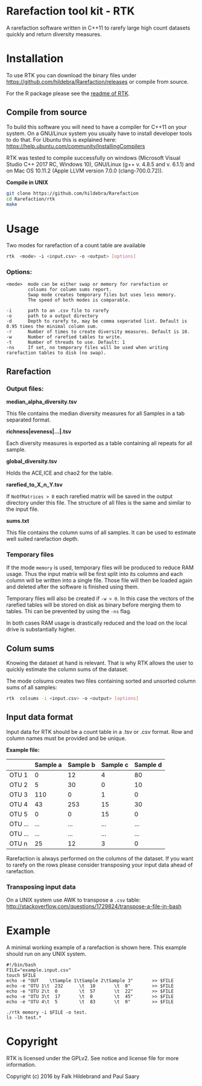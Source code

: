 # Rarefaction tool kit - RTK
A rarefaction software written in C++11 to rarefy large high count datasets quickly and return diversity measures.

# Installation
To use RTK you can download the binary files under https://github.com/hildebra/Rarefaction/releases or compile from source.

For the R package please see the [readme of RTK](r-package/rtk/README.md).

## Compile from source
To build this software you will need to have a compiler for C++11 on your system. On a GNU/Linux system you usually have to install developer tools to do that. For Ubuntu this is explained here: https://help.ubuntu.com/community/InstallingCompilers


RTK was tested to compile successfully on windows (Microsoft Visual Studio C++ 2017 RC, Windows 10), GNU/Linux (g++ v. 4.8.5 and v. 6.1.1) and on Mac OS 10.11.2 (Apple LLVM version 7.0.0 (clang-700.0.72)).


**Compile in UNIX**
```bash
git clone https://github.com/hildebra/Rarefaction
cd Rarefaction/rtk
make
```

# Usage
Two modes for rarefaction of a count table are available

```bash
rtk  <mode> -i <input.csv> -o <output> [options]
```

### Options:
```
<mode>  mode can be either swap or memory for rarefaction or 
        colsums for column sums report.
        Swap mode creates temporary files but uses less memory.
        The speed of both modes is comparable.

-i      path to an .csv file to rarefy
-o      path to a output directory
-d      Depth to rarefy to, may be comma seperated list. Default is 0.95 times the minimal column sum.
-r      Number of times to create diversity measures. Default is 10.
-w      Number of rarefied tables to write.
-t      Number of threads to use. Default: 1
-ns     If set, no temporary files will be used when writing rarefaction tables to disk (no swap).

```

## Rarefaction

### Output files:

**median_alpha_diversity.tsv**

This file contains the median diversity measures for all Samples in a tab separated format.

**richness|eveness|...|.tsv**

Each diversity measures is exported as a table containing all repeats for all sample.

**global_diversity.tsv**

Holds the ACE,ICE and chao2 for the table.

**rarefied_to_X_n_Y.tsv**

If `NoOfMatrices > 0` each rarefied matrix will be saved in the output directory under this file. The structure of all files is the same and similar to the input file.

**sums.txt**

This file contains the column sums of all samples. It can be used to estimate well suited rarefaction depth.

### Temporary files
If the mode `memory` is used, temporary files will be produced to reduce RAM usage. Thus the input matrix will be first split into its columns and each column will be written into a single file. Those file will then be loaded again and deleted after the software is finished using them.

Temporary files will also be created if `-w > 0`. In this case the vectors of the rarefied tables will be stored on disk as binary before merging them to tables. Thi can be prevented by using the `-ns` flag.

In both cases RAM usage is drastically reduced and the load on the local drive is substantially higher.


## Colum sums
Knowing the dataset at hand is relevant. That is why RTK allows the user to quickly estimate the column sums of the dataset.

The mode colsums creates two files containing sorted and unsorted column sums of all samples:
```bash
rtk  colsums -i <input.csv> -o <output> [options]
```



## Input data format
Input data for RTK should be a count table in a .tsv or .csv format.
Row and column names must be provided and be unique.

**Example file:**

|       | Sample a | Sample b | Sample c | Sample d |
|-------|----------|----------|----------|----------|
| OTU 1 | 0        | 12       | 4        | 80       |
| OTU 2 | 5        | 30       | 0        | 10       |
| OTU 3 | 110       | 0        | 1       | 0        |
| OTU 4 | 43       | 253        | 15       | 30        |
| OTU 5 | 0       | 0        | 15       | 0        |
| OTU ... | ...       | ...        | ...       | ...        |
| OTU ... | ...       | ...        | ...       | ...        |
| OTU n | 25       | 12        | 3       | 0        |

Rarefaction is always performed on the columns of the dataset. If you want to rarefy on the rows please consider transposing your input data ahead of rarefaction.

### Transposing input data
On a UNIX system use AWK to transpose a `.csv` table:
http://stackoverflow.com/questions/1729824/transpose-a-file-in-bash





# Example
A minimal working example of a rarefaction is shown here. This example should run on any UNIX system.
```
#!/bin/bash
FILE="example.input.csv"
touch $FILE
echo -e "OUT    \tSample 1\tSample 2\tSample 3"       >> $FILE
echo -e "OTU 1\t  232      \t  10       \t  0"        >> $FILE
echo -e "OTU 2\t  0        \t  57       \t  22"       >> $FILE
echo -e "OTU 3\t  17       \t  0        \t  45"       >> $FILE
echo -e "OTU 4\t  5        \t  83       \t  0"        >> $FILE

./rtk memory -i $FILE -o test.
ls -lh test.*
```


# Copyright
RTK is licensed under the GPLv2. See notice and license file for more information.

Copyright (c) 2016 by Falk Hildebrand and Paul Saary

